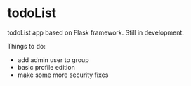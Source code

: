 # todoList

todoList app based on Flask framework. Still in development.

Things to do:
 - add admin user to group
 - basic profile edition
 - make some more security fixes
